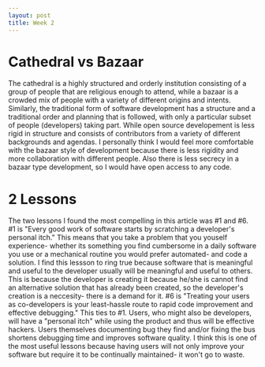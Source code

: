 ```yaml
---
layout: post
title: Week 2
---
```



# Cathedral vs Bazaar

  The cathedral is a highly structured and orderly institution consisting of a group of people that are religious enough to attend, while a bazaar is a crowded mix of people with a variety of different origins and intents. Similarly, the traditional form of software development has a structure and a traditional order and planning that is followed, with only a particular subset of people (developers) taking part. While open source developement is less rigid in structure and consists of contributors from a variety of different backgrounds and agendas.
  I personally think I would feel more comfortable with the bazaar style of development because there is less rigidity and more collaboration with different people. Also there is less secrecy in a bazaar type development, so I would have open access to any code. 


# 2 Lessons 

  The two lessons I found the most compelling in this article was #1 and #6. #1 is "Every good work of software starts by scratching a developer's personal itch." This means that you take a problem that you youself experience- whether its something you find cumbersome in a daily software you use or a mechanical routine you would prefer automated- and code a solution. I find this lessson to ring true because software that is meaningful and useful to the developer usually will be meaningful and useful to others. This is because the developer is creating it because he/she is cannot find an alternative solution that has already been created, so the developer's creation is a neccesity- there is a demand for it. 
  #6 is "Treating your users as co-developers is your least-hassle route to rapid code improvement and effective debugging." This ties to #1. Users, who might also be developers, will have a "personal itch" while using the product and thus will be effective hackers. Users themselves documenting bug they find and/or fixing the bus shortens debugging time and improves software quality. I think this is one of the most useful lessons because having users will not only improve your software but require it to be continually maintained- it won't go to waste.
